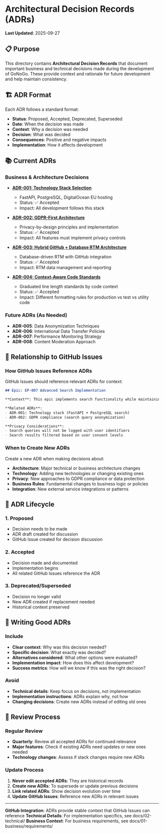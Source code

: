 # Architectural Decision Records (ADRs)

**Last Updated**: 2025-09-27

## 📋 Purpose

This directory contains **Architectural Decision Records** that document important business and technical decisions made during the development of GoNoGo. These provide context and rationale for future development and help maintain consistency.

## 🏗️ ADR Format

Each ADR follows a standard format:
- **Status**: Proposed, Accepted, Deprecated, Superseded
- **Date**: When the decision was made
- **Context**: Why a decision was needed
- **Decision**: What was decided
- **Consequences**: Positive and negative impacts
- **Implementation**: How it affects development

## 📚 Current ADRs

### Business & Architecture Decisions
- [**ADR-001: Technology Stack Selection**](adr-001-technology-stack-selection.md)
  - FastAPI, PostgreSQL, DigitalOcean EU hosting
  - Status: ✅ Accepted
  - Impact: All development follows this stack

- [**ADR-002: GDPR-First Architecture**](adr-002-gdpr-first-architecture.md)
  - Privacy-by-design principles and implementation
  - Status: ✅ Accepted
  - Impact: All features must implement privacy controls

- [**ADR-003: Hybrid GitHub + Database RTM Architecture**](adr-003-hybrid-github-database-rtm-architecture.md)
  - Database-driven RTM with GitHub integration
  - Status: ✅ Accepted
  - Impact: RTM data management and reporting

- [**ADR-004: Context-Aware Code Standards**](adr-004-context-aware-code-standards.md)
  - Graduated line length standards by code context
  - Status: ✅ Accepted
  - Impact: Different formatting rules for production vs test vs utility code

### Future ADRs (As Needed)
- **ADR-005**: Data Anonymization Techniques
- **ADR-006**: International Data Transfer Policies
- **ADR-007**: Performance Monitoring Strategy
- **ADR-008**: Content Moderation Approach

## 🔗 Relationship to GitHub Issues

### How GitHub Issues Reference ADRs
GitHub Issues should reference relevant ADRs for context:

```markdown
## Epic: EP-007 Advanced Search Implementation

**Context**: This epic implements search functionality while maintaining our privacy-first approach.

**Related ADRs**:
- ADR-001: Technology stack (FastAPI + PostgreSQL search)
- ADR-002: GDPR compliance (search query anonymization)

**Privacy Considerations**:
- Search queries will not be logged with user identifiers
- Search results filtered based on user consent levels
```

### When to Create New ADRs
Create a new ADR when making decisions about:
- **Architecture**: Major technical or business architecture changes
- **Technology**: Adding new technologies or changing existing ones
- **Privacy**: New approaches to GDPR compliance or data protection
- **Business Rules**: Fundamental changes to business logic or policies
- **Integration**: New external service integrations or patterns

## 📝 ADR Lifecycle

### 1. Proposed
- Decision needs to be made
- ADR draft created for discussion
- GitHub Issue created for decision discussion

### 2. Accepted
- Decision made and documented
- Implementation begins
- All related GitHub Issues reference the ADR

### 3. Deprecated/Superseded
- Decision no longer valid
- New ADR created if replacement needed
- Historical context preserved

## 🎯 Writing Good ADRs

### Include
- **Clear context**: Why was this decision needed?
- **Specific decision**: What exactly was decided?
- **Alternatives considered**: What other options were evaluated?
- **Implementation impact**: How does this affect development?
- **Success metrics**: How will we know if this was the right decision?

### Avoid
- **Technical details**: Keep focus on decisions, not implementation
- **Implementation instructions**: ADRs explain why, not how
- **Changing decisions**: Create new ADRs instead of editing old ones

## 🔄 Review Process

### Regular Review
- **Quarterly**: Review all accepted ADRs for continued relevance
- **Major features**: Check if existing ADRs need updates or new ones needed
- **Technology changes**: Assess if stack changes require new ADRs

### Update Process
1. **Never edit accepted ADRs**: They are historical records
2. **Create new ADRs**: To supersede or update previous decisions
3. **Link related ADRs**: Show decision evolution over time
4. **Update GitHub Issues**: Reference new ADRs in relevant issues

---

**GitHub Integration**: ADRs provide stable context that GitHub Issues can reference
**Technical Details**: For implementation specifics, see docs/02-technical/
**Business Context**: For business requirements, see docs/01-business/requirements/